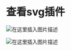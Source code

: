 # 查看svg插件

![在这里插入图片描述](https://img-blog.csdnimg.cn/79fbcd8aca9f4524b795d38d99f4a9c0.png)

![在这里插入图片描述](https://img-blog.csdnimg.cn/549e98c2f2484a849c1b118844926a0c.png)

